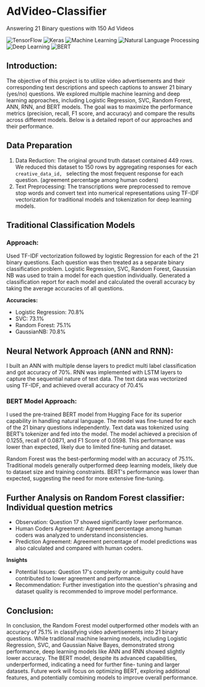 # AdVideo-Classifier
Answering 21 Binary questions with 150 Ad Videos

![TensorFlow](https://img.shields.io/badge/TensorFlow-FF6F00?style=for-the-badge&logo=tensorflow&logoColor=white)
![Keras](https://img.shields.io/badge/Keras-D00000?style=for-the-badge&logo=keras&logoColor=white)
![Machine Learning](https://img.shields.io/badge/Machine_Learning-0078D4?style=for-the-badge&logo=machine-learning&logoColor=white)
![Natural Language Processing](https://img.shields.io/badge/Natural_Language_Processing-008080?style=for-the-badge&logo=natural-language-processing&logoColor=white)
![Deep Learning](https://img.shields.io/badge/Deep_Learning-FF5733?style=for-the-badge&logo=deep-learning&logoColor=white)
![BERT](https://img.shields.io/badge/BERT-0096FF?style=for-the-badge&logo=bert&logoColor=white)


## Introduction:
The objective of this project is to utilize video advertisements and their corresponding text descriptions and speech captions to answer 21 binary (yes/no) questions. We explored multiple machine learning and deep learning approaches, including Logistic Regression, SVC, Random Forest, ANN, RNN, and BERT models. The goal was to maximize the performance metrics (precision, recall, F1 score, and accuracy) and compare the results across different models. Below is a detailed report of our approaches and their performance.

## Data Preparation
1. Data Reduction: The original ground truth dataset contained 449 rows. We reduced this dataset to 150 rows by aggregating responses for each `creative_data_id, ` selecting the most frequent response for each question. (agreement percentage among human coders)
2. Text Preprocessing: The transcriptions were preprocessed to remove stop words and convert text into numerical representations using TF-IDF vectorization for traditional models and tokenization for deep learning models.

## Traditional Classification Models
### Approach: 
Used TF-IDF vectorization followed by logistic Regression for each of the 21 binary questions. Each question was then treated as a separate binary classification problem. Logistic Regression, SVC, Random Forest, Gaussian NB was used to train a model for each question individually. Generated a classification report for each model and calculated the overall accuracy by taking the average accuracies of all questions.

**Accuracies:**
- Logistic Regression: 70.8%
- SVC: 73.1%
- Random Forest: 75.1%
- GaussianNB: 70.8%
  
## Neural Network Approach (ANN and RNN):
I built an ANN with multiple dense layers to predict multi label classification and got accuracy of 70%. RNN was implemented with LSTM layers to capture the sequential nature of text data. The text data was vectorized using TF-IDF, and achieved overall accuracy of 70.4%

### BERT Model Approach:
I used the pre-trained BERT model from Hugging Face for its superior capability in handling natural language. The model was fine-tuned for each of the 21 binary questions independently. Text data was tokenized using BERT’s tokenizer and fed into the model. The model achieved a precision of 0.1255, recall of 0.0871, and F1 Score of 0.0598. This performance was lower than expected, likely due to limited fine-tuning and dataset.

Random Forest was the best-performing model with an accuracy of 75.1%. Traditional models generally outperformed deep learning models, likely due to dataset size and training constraints. BERT's performance was lower than expected, suggesting the need for more extensive fine-tuning.
 
## Further Analysis on Random Forest classifier: Individual question metrics

  
- Observation: Question 17 showed significantly lower performance.
- Human Coders Agreement: Agreement percentage among human coders was analyzed to understand inconsistencies.
- Prediction Agreement: Agreement percentage of model predictions was also calculated and compared with human coders.

**Insights**
- Potential Issues: Question 17's complexity or ambiguity could have contributed to lower agreement and performance.
- Recommendation: Further investigation into the question's phrasing and dataset quality is recommended to improve model performance.
  
## Conclusion:
In conclusion, the Random Forest model outperformed other models with an accuracy of 75.1% in classifying video advertisements into 21 binary questions. While traditional machine learning models, including Logistic Regression, SVC, and Gaussian Naive Bayes, demonstrated strong performance, deep learning models like ANN and RNN showed slightly lower accuracy. The BERT model, despite its advanced capabilities, underperformed, indicating a need for further fine- tuning and larger datasets. Future work will focus on optimizing BERT, exploring additional features, and potentially combining models to improve overall performance.
